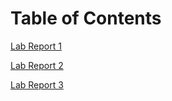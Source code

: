 # Table of Contents
[Lab Report 1](https://superman482.github.io/cse15l-lab-reports/lab-report-1-week-0.html)

[Lab Report 2](https://superman482.github.io/cse15l-lab-reports/lab-report-2-week-3.html)

[Lab Report 3](https://superman482.github.io/cse15l-lab-reports/lab-report-3-week-5.html)

